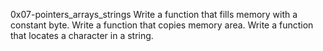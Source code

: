 0x07-pointers_arrays_strings
Write a function that fills memory with a constant byte.
Write a function that copies memory area.
Write a function that locates a character in a string.
